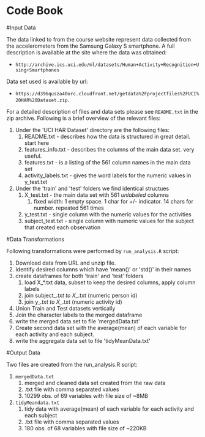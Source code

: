 
Code Book
=========

#Input Data

The data linked to from the course website represent data collected from the accelerometers from the Samsung Galaxy S smartphone. A full description is available at the site where the data was obtained:
    
* `http://archive.ics.uci.edu/ml/datasets/Human+Activity+Recognition+Using+Smartphones`

Data set used is available by url:
    
* `https://d396qusza40orc.cloudfront.net/getdata%2Fprojectfiles%2FUCI%20HAR%20Dataset.zip`.

For a detailed description of files and data sets please see `README.txt` in the zip archive.  Following is a brief overview of the relevant files:

1. Under the 'UCI HAR Dataset' directory are the following files:
    1. README.txt - describes how the data is structured in great detail. start here
    1. features_info.txt - describes the columns of the main data set.  very useful.
    1. features.txt - is a listing of the 561 column names in the main data set
    1. activity_labels.txt - gives the word labels for the numeric values in y_test.txt 
1. Under the 'train' and 'test' folders we find identical structues
    1. X_test.txt - the main data set with 561 *unlabeled* columns
        1. fixed width: 1 empty space. 1 char for +/- indicator. 14 chars for number. repeated 561 times
    1. y_test.txt - single column with the numeric values for the activities
    1. subject_test.txt - single column with numeric values for the subject that created each observation
    

#Data Transformations

Following transformations were performed by `run_analysis.R` script:

1. Download data from URL and unzip file.
1. Identify desired columns which have 'mean()' or 'std()' in their names
1. create dataframes for both 'train' and 'test' folders
    1. load X_*.txt data, subset to keep the desired columns, apply column labels
    1. join subject_*.txt to X_*.txt (numeric person id)
    1. join y_*.txt to X_*.txt (numeric activity id)
1. Union Train and Test datasets vertically
1. Join the character labels to the merged dataframe
1. write the merged data set to file 'mergedData.txt'
1. Create second data set with the average(mean) of each variable for each activity and each subject.
1. write the aggregate data set to file 'tidyMeanData.txt'


#Output Data

Two files are created from the run_analysis.R script: 

1. `mergedData.txt`
    1. merged and cleaned data set created from the raw data
    1. .txt file with comma separated values
    1. 10299 obs. of  69 variables with file size of ~8MB
1. `tidyMeandata.txt`
    1. tidy data with average(mean) of each variable for each activity and each subject
    1. .txt file with comma separated values
    1. 180 obs. of  68 variables with file size of ~220KB


